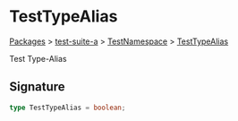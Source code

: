 # TestTypeAlias

[Packages](/) > [test-suite-a](/test-suite-a/) > [TestNamespace](/test-suite-a/testnamespace-namespace/) > [TestTypeAlias](/test-suite-a/testnamespace-namespace/testtypealias-typealias/)

Test Type-Alias

<a id="testtypealias-signature"></a>

## Signature

```typescript
type TestTypeAlias = boolean;
```
